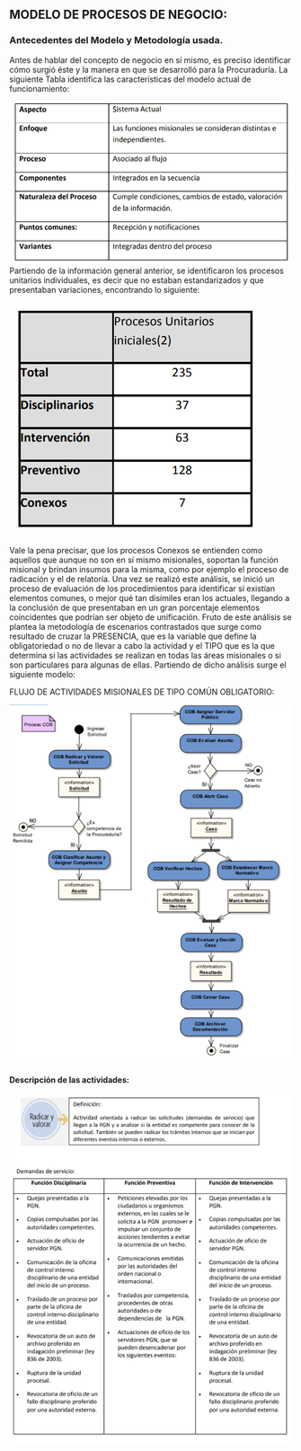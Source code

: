 ## MODELO DE PROCESOS DE NEGOCIO:

### Antecedentes del Modelo y Metodología usada.

Antes de hablar del concepto de negocio en sí mismo, es preciso identificar cómo surgió éste y la manera en que se desarrolló para la Procuraduría.  La siguiente Tabla identifica las características del modelo actual de funcionamiento:

![](/assets/import04.png) Partiendo de la información general anterior, se identificaron los procesos unitarios individuales, es decir que no estaban estandarizados y que presentaban variaciones, encontrando lo siguiente:

![](/assets/import05.png)

Vale la pena precisar, que los procesos Conexos se entienden como aquellos que aunque no son en sí mismo misionales, soportan la función misional y brindan insumos para la misma, como por ejemplo el proceso de radicación y el de relatoría. Una vez se realizó este análisis, se inició un proceso de evaluación de los procedimientos para identificar si existían elementos comunes, o mejor qué tan disímiles eran los actuales, llegando a la conclusión de que presentaban en un gran porcentaje elementos coincidentes que podrían ser objeto de unificación. Fruto de este análisis se plantea la metodología de escenarios contrastados que surge como resultado de cruzar la PRESENCIA,  que es la variable que define la obligatoriedad o no de llevar a cabo la actividad y el TIPO que es la que determina si las actividades se realizan en todas las áreas misionales o si son particulares para algunas de ellas.  Partiendo de dicho análisis surge el siguiente modelo:





 FLUJO DE ACTIVIDADES MISIONALES DE TIPO COMÚN OBLIGATORIO:

![](/assets/import06.png)



#### Descripción de las actividades:

![](/assets/import07.png)

